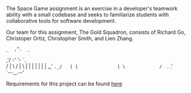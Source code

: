 The Space Game assignment is an exercise in a developer's teamwork ability with a small codebase and seeks to familiarize students with collaborative tools for software development.

Our team for this assignment, The Gold Squadron, consists of Richard Go, Christoper Ortiz, Christopher Smith, and Lien Zhang.


    _  ,^.  _    
  ,'/ -' '- \`.  
 / |   \ /   | \ 
|  |   | |   |  |
|   \_,' `._/   |
|               |
 \             / 
  `.         .'  
    `--._.--'	


Requirements for this project can be found [here](./docs/requirements.md)